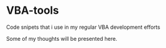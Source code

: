 # VBA-tools
Code snipets that i use in my regular VBA development efforts

Some of my thoughts will be presented here.
